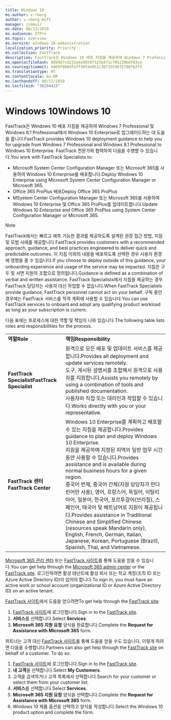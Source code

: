 ```yaml
---
title: Windows 10
ms.author: v-rberg
author: v-rberg-msft
manager: jimmuir
ms.date: 08/13/2019
ms.audience: ITPro
ms.topic: overview
ms.service: windows-10-administration
localization_priority: Priority
ms.collection: FastTrack
description: FastTrack은 Windows 10 배포 지침을 제공하여 Windows 7 Professional 및 Windows 8.1 Professional에서 Windows 10 Enterprise로 업그레이드하는 데 도움을 줍니다.
ms.openlocfilehash: 0d94d7cd231e6b9659f325b471c705239bdf03ce
ms.sourcegitcommit: d469f9b0dfa7f39fde051c38f255d6f5790f62f5
ms.translationtype: HT
ms.contentlocale: ko-KR
ms.lasthandoff: 08/12/2019
ms.locfileid: "36294415"
---
```

# <a name="windows-10"></a><span data-ttu-id="8b976-103">Windows 10</span><span class="sxs-lookup"><span data-stu-id="8b976-103">Windows 10</span></span>

<span data-ttu-id="8b976-104">FastTrack은 Windows 10 배포 지침을 제공하여 Windows 7 Professional 및 Windows 8.1 Professional에서 Windows 10 Enterprise로 업그레이드하는 데 도움을 줍니다.</span><span class="sxs-lookup"><span data-stu-id="8b976-104">FastTrack provides Windows 10 deployment guidance to help you for upgrade from Windows 7 Professional and Windows 8.1 Professional to Windows 10 Enterprise.</span></span> <span data-ttu-id="8b976-105">FastTrack 전문가와 협력하여 다음을 수행할 수 있습니다.</span><span class="sxs-lookup"><span data-stu-id="8b976-105">You work with FastTrack Specialists to:</span></span>

- <span data-ttu-id="8b976-106">Microsoft System Center Configuration Manager 또는 Microsoft 365를 사용하여 Windows 10 Enterprise를 배포합니다.</span><span class="sxs-lookup"><span data-stu-id="8b976-106">Deploy Windows 10 Enterprise using Microsoft System Center Configuration Manager or Microsoft 365.</span></span>
- <span data-ttu-id="8b976-107">Office 365 ProPlus 배포</span><span class="sxs-lookup"><span data-stu-id="8b976-107">Deploy Office 365 ProPlus</span></span> 
- <span data-ttu-id="8b976-108">MSystem Center Configuration Manager 또는 Microsoft 365를 사용하여 Windows 10 Enterprise 및 Office 365 ProPlus를 업데이트합니다.</span><span class="sxs-lookup"><span data-stu-id="8b976-108">Update Windows 10 Enterprise and Office 365 ProPlus using System Center Configuration Manager or Microsoft 365.</span></span>
  
> [!NOTE]
> <span data-ttu-id="8b976-109">FastTrack에서는 빠르고 예측 가능한 결과를 제공하도록 설계된 권장 접근 방법, 지침 및 모범 사례를 제공합니다.</span><span class="sxs-lookup"><span data-stu-id="8b976-109">FastTrack provides customers with a recommended approach, guidance, and best practices engineered to deliver quick and predictable outcomes.</span></span> <span data-ttu-id="8b976-110">이 지침 이외의 내용을 배포하도록 선택한 경우 사용자 환경에 영향을 줄 수 있습니다.</span><span class="sxs-lookup"><span data-stu-id="8b976-110">If you choose to deploy outside of this guidance, your onboarding experience and usage of the service may be impacted.</span></span> <span data-ttu-id="8b976-111">지침은 구두 및 서면 지원의 조합으로 정의됩니다.</span><span class="sxs-lookup"><span data-stu-id="8b976-111">Guidance is defined as a combination of verbal and written assistance.</span></span> <span data-ttu-id="8b976-112">FastTrack Specialists에서 지침을 제공하는 경우 FastTrack 담당자는 사용자 대신 작업할 수 없습니다.</span><span class="sxs-lookup"><span data-stu-id="8b976-112">When FastTrack Specialists provide guidance, FastTrack personnel cannot act on your behalf.</span></span> <span data-ttu-id="8b976-113">구독 중인 경우에는 FastTrack 서비스를 적격 계획에 사용할 수 있습니다.</span><span class="sxs-lookup"><span data-stu-id="8b976-113">You can use FastTrack services to onboard and adopt any qualifying product workload as long as your subscription is current.</span></span>  
    
<span data-ttu-id="8b976-114">다음 표에는 프로세스에 대한 역할 및 책임이 나와 있습니다.</span><span class="sxs-lookup"><span data-stu-id="8b976-114">The following table lists roles and responsibilities for the process.</span></span>

|||
|:-----|:-----|
|<span data-ttu-id="8b976-115">**역할**</span><span class="sxs-lookup"><span data-stu-id="8b976-115">**Role**</span></span> <br/> |<span data-ttu-id="8b976-116">**책임**</span><span class="sxs-lookup"><span data-stu-id="8b976-116">**Responsibility**</span></span> <br/> |
|<span data-ttu-id="8b976-117">**FastTrack Specialist**</span><span class="sxs-lookup"><span data-stu-id="8b976-117">**FastTrack Specialist**</span></span> <br/> |<span data-ttu-id="8b976-118">원격으로 모든 배포 및 업데이트 서비스를 제공합니다.</span><span class="sxs-lookup"><span data-stu-id="8b976-118">Provides all deployment and update services remotely.</span></span>  <br/> <span data-ttu-id="8b976-119">도구, 게시된 설명서를 조합해서 원격으로 사용자를 지원합니다.</span><span class="sxs-lookup"><span data-stu-id="8b976-119">Assists you remotely by using a combination of tools and published documentation.</span></span> <br/> <span data-ttu-id="8b976-120">사용자와 직접 또는 대리인과 작업할 수 있습니다.</span><span class="sxs-lookup"><span data-stu-id="8b976-120">Works directly with you or your representative.</span></span>|
|<span data-ttu-id="8b976-121">**FastTrack 센터**</span><span class="sxs-lookup"><span data-stu-id="8b976-121">**FastTrack Center**</span></span>  <br/> |<span data-ttu-id="8b976-122">Windows 10 Enterprise를 계획하고 배포할 수 있는 지침을 제공합니다.</span><span class="sxs-lookup"><span data-stu-id="8b976-122">Provides guidance to plan and deploy Windows 10 Enterprise.</span></span>   <br/> <span data-ttu-id="8b976-123">지원을 제공하며 지정된 지역의 일반 업무 시간 동안 사용할 수 있습니다.</span><span class="sxs-lookup"><span data-stu-id="8b976-123">Provides assistance and is available during normal business hours for a given region.</span></span> <br/> <span data-ttu-id="8b976-124">중국어 번체, 중국어 간체(지원 담당자가 만다린어만 사용), 영어, 프랑스어, 독일어, 이탈리아어, 일본어, 한국어, 포르투갈어(브라질), 스페인어, 태국어 및 베트남어로 지원이 제공됩니다.</span><span class="sxs-lookup"><span data-stu-id="8b976-124">Provides assistance in Traditional Chinese and Simplified Chinese (resources speak Mandarin only), English, French, German, Italian, Japanese, Korean, Portuguese (Brazil), Spanish, Thai, and Vietnamese.</span></span>|
 
<span data-ttu-id="8b976-125">[Microsoft 365 관리 센터](https://go.microsoft.com/fwlink/?linkid=2032704) 또는 [FastTrack 사이트](https://go.microsoft.com/fwlink/?linkid=780698)를 통해 도움을 얻을 수 있습니다.</span><span class="sxs-lookup"><span data-stu-id="8b976-125">You can get help through the [Microsoft 365 admin center](https://go.microsoft.com/fwlink/?linkid=2032704) or the [FastTrack site](https://go.microsoft.com/fwlink/?linkid=780698).</span></span> <span data-ttu-id="8b976-126">로그인하려면 활성 테넌트에 활성 회사 또는 학교 계정(조직 ID 또는 Azure Active Directory ID)이 있어야 합니다.</span><span class="sxs-lookup"><span data-stu-id="8b976-126">To sign in, you must have an active work or school account (organizational ID or Azure Active Directory ID) on an active tenant.</span></span> 

<span data-ttu-id="8b976-127">[FastTrack 사이트](https://go.microsoft.com/fwlink/?linkid=780698)에서 도움을 얻으려면</span><span class="sxs-lookup"><span data-stu-id="8b976-127">To get help through the [FastTrack site](https://go.microsoft.com/fwlink/?linkid=780698):</span></span> 
1.  <span data-ttu-id="8b976-128">[FastTrack 사이트](https://go.microsoft.com/fwlink/?linkid=780698)에 로그인합니다.</span><span class="sxs-lookup"><span data-stu-id="8b976-128">Sign in to the [FastTrack site](https://go.microsoft.com/fwlink/?linkid=780698).</span></span> 
2.  <span data-ttu-id="8b976-129">**서비스**를 선택합니다.</span><span class="sxs-lookup"><span data-stu-id="8b976-129">Select **Services**.</span></span>
3.  <span data-ttu-id="8b976-130">**Microsoft 365 지원 요청** 양식을 완료합니다.</span><span class="sxs-lookup"><span data-stu-id="8b976-130">Complete the **Request for Assistance with Microsoft 365** form.</span></span>
  
<span data-ttu-id="8b976-p104">파트너는 고객 대신 [FastTrack 사이트](https://go.microsoft.com/fwlink/?linkid=780698)를 통해 도움을 얻을 수도 있습니다. 이렇게 하려면 다음을 수행합니다.</span><span class="sxs-lookup"><span data-stu-id="8b976-p104">Partners can also get help through the [FastTrack site](https://go.microsoft.com/fwlink/?linkid=780698) on behalf of a customer. To do so:</span></span>
1.  <span data-ttu-id="8b976-133">[FastTrack 사이트](https://go.microsoft.com/fwlink/?linkid=780698)에 로그인합니다.</span><span class="sxs-lookup"><span data-stu-id="8b976-133">Sign in to the [FastTrack site](https://go.microsoft.com/fwlink/?linkid=780698).</span></span> 
2.  <span data-ttu-id="8b976-134">**내 고객**을 선택합니다.</span><span class="sxs-lookup"><span data-stu-id="8b976-134">Select **My Customers**.</span></span>
3.  <span data-ttu-id="8b976-135">고객을 검색하거나 고객 목록에서 선택합니다.</span><span class="sxs-lookup"><span data-stu-id="8b976-135">Search for your customer or select them from your customer list.</span></span>
4.  <span data-ttu-id="8b976-136">**서비스**를 선택합니다.</span><span class="sxs-lookup"><span data-stu-id="8b976-136">Select **Services**.</span></span>
5.  <span data-ttu-id="8b976-137">**Microsoft 365 지원 요청** 양식을 선택합니다.</span><span class="sxs-lookup"><span data-stu-id="8b976-137">Complete the **Request for Assistance with Microsoft 365** form.</span></span>
6.  <span data-ttu-id="8b976-138">Windows 10 제품 옵션을 선택하고 양식을 작성합니다.</span><span class="sxs-lookup"><span data-stu-id="8b976-138">Select the Windows 10 product option and complete the form.</span></span>
 